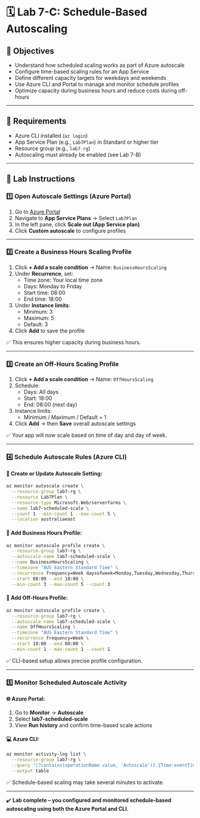 # 🗓️ Lab 7-C: Schedule-Based Autoscaling

## 🎯 Objectives

- Understand how scheduled scaling works as part of Azure autoscale
- Configure time-based scaling rules for an App Service
- Define different capacity targets for weekdays and weekends
- Use Azure CLI and Portal to manage and monitor schedule profiles
- Optimize capacity during business hours and reduce costs during off-hours

---

## 🧰 Requirements

- Azure CLI installed (`az login`)
- App Service Plan (e.g., `Lab7Plan`) in Standard or higher tier
- Resource group (e.g., `lab7-rg`)
- Autoscaling must already be enabled (see Lab 7-B)

---

## 👣 Lab Instructions

### 1️⃣ Open Autoscale Settings (Azure Portal)

1. Go to [Azure Portal](https://portal.azure.com)
2. Navigate to **App Service Plans** → Select `Lab7Plan`
3. In the left pane, click **Scale out (App Service plan)**
4. Click **Custom autoscale** to configure profiles

---

### 2️⃣ Create a Business Hours Scaling Profile

1. Click **+ Add a scale condition** → Name: `BusinessHoursScaling`
2. Under **Recurrence**, set:
   - Time zone: Your local time zone
   - Days: Monday to Friday
   - Start time: 08:00
   - End time: 18:00
3. Under **Instance limits**:
   - Minimum: 3
   - Maximum: 5
   - Default: 3
4. Click **Add** to save the profile

✅ This ensures higher capacity during business hours.

---

### 3️⃣ Create an Off-Hours Scaling Profile

1. Click **+ Add a scale condition** → Name: `OffHoursScaling`
2. Schedule:
   - Days: All days
   - Start: 18:00
   - End: 08:00 (next day)
3. Instance limits:
   - Minimum / Maximum / Default = 1
4. Click **Add** → then **Save** overall autoscale settings

✅ Your app will now scale based on time of day and day of week.

---

### 4️⃣ Schedule Autoscale Rules (Azure CLI)

#### 🔹 Create or Update Autoscale Setting:

```bash
az monitor autoscale create \
  --resource-group lab7-rg \
  --resource Lab7Plan \
  --resource-type Microsoft.Web/serverfarms \
  --name lab7-scheduled-scale \
  --count 1 --min-count 1 --max-count 5 \
  --location australiaeast
```

#### 🔹 Add Business Hours Profile:

```bash
az monitor autoscale profile create \
  --resource-group lab7-rg \
  --autoscale-name lab7-scheduled-scale \
  --name BusinessHoursScaling \
  --timezone "AUS Eastern Standard Time" \
  --recurrence frequency=Week daysofweek=Monday,Tuesday,Wednesday,Thursday,Friday \
  --start 08:00 --end 18:00 \
  --min-count 3 --max-count 5 --count 3
```

#### 🔹 Add Off-Hours Profile:

```bash
az monitor autoscale profile create \
  --resource-group lab7-rg \
  --autoscale-name lab7-scheduled-scale \
  --name OffHoursScaling \
  --timezone "AUS Eastern Standard Time" \
  --recurrence frequency=Week \
  --start 18:00 --end 08:00 \
  --min-count 1 --max-count 1 --count 1
```

✅ CLI-based setup allows precise profile configuration.

---

### 5️⃣ Monitor Scheduled Autoscale Activity

#### 🌐 Azure Portal:

1. Go to **Monitor** → **Autoscale**
2. Select **lab7-scheduled-scale**
3. View **Run history** and confirm time-based scale actions

#### 💻 Azure CLI:

```bash
az monitor activity-log list \
  --resource-group lab7-rg \
  --query "[?contains(operationName.value, 'Autoscale')].{Time:eventTimestamp, Operation:operationName.value, Status:status.value}" \
  --output table
```

✅ Schedule-based scaling may take several minutes to activate.

---

✔️ **Lab complete – you configured and monitored schedule-based autoscaling using both the Azure Portal and CLI.**

